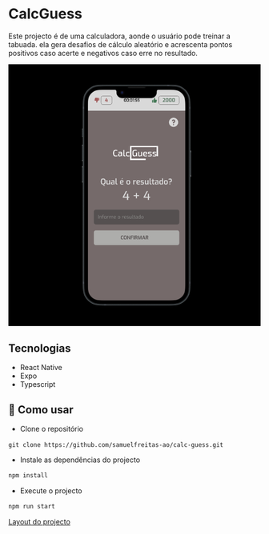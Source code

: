 # CalcGuess

<p>
  Este projecto é de uma calculadora, aonde o usuário pode treinar a tabuada. ela gera desafios de cálculo aleatório e acrescenta pontos positivos caso acerte e negativos caso erre no resultado.
</p>
<center>
  <img src="./.github/preview.png" width='800'/>
</center>

## Tecnologias

- React Native
- Expo
- Typescript

## 🚀 Como usar

- Clone o repositório

`git clone https://github.com/samuelfreitas-ao/calc-guess.git`

- Instale as dependências do projecto

```java
npm install
```

- Execute o projecto

```java
npm run start
```

[Layout do projecto](https://www.figma.com/file/XfpDaTpOYz9CcCWmNnQ0cs/Calculadora---Guess?node-id=1-4&t=Pdcof5UKhu7DXsAh-0)
